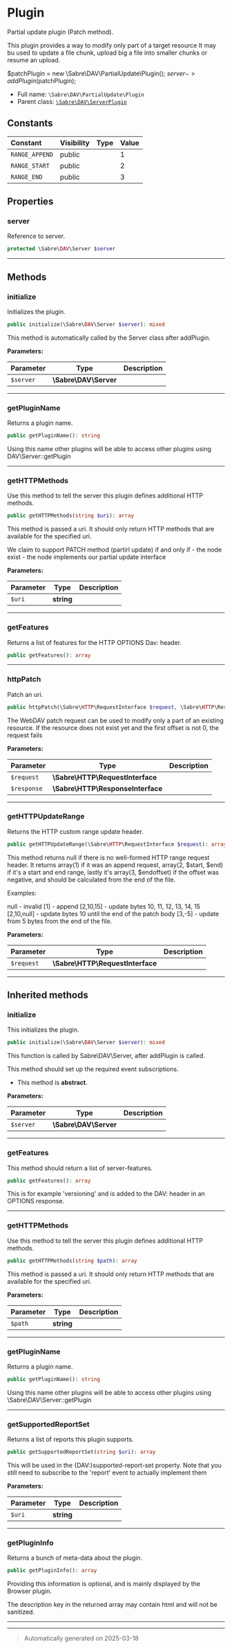 
# Plugin

Partial update plugin (Patch method).

This plugin provides a way to modify only part of a target resource
It may bu used to update a file chunk, upload big a file into smaller
chunks or resume an upload.

$patchPlugin = new \Sabre\DAV\PartialUpdate\Plugin();
$server->addPlugin($patchPlugin);

* Full name: `\Sabre\DAV\PartialUpdate\Plugin`
* Parent class: [`\Sabre\DAV\ServerPlugin`](../ServerPlugin.md)


## Constants

| Constant | Visibility | Type | Value |
|:---------|:-----------|:-----|:------|
|`RANGE_APPEND`|public| |1|
|`RANGE_START`|public| |2|
|`RANGE_END`|public| |3|

## Properties


### server

Reference to server.

```php
protected \Sabre\DAV\Server $server
```






***

## Methods


### initialize

Initializes the plugin.

```php
public initialize(\Sabre\DAV\Server $server): mixed
```

This method is automatically called by the Server class after addPlugin.






**Parameters:**

| Parameter | Type | Description |
|-----------|------|-------------|
| `$server` | **\Sabre\DAV\Server** |  |





***

### getPluginName

Returns a plugin name.

```php
public getPluginName(): string
```

Using this name other plugins will be able to access other plugins
using DAV\Server::getPlugin










***

### getHTTPMethods

Use this method to tell the server this plugin defines additional
HTTP methods.

```php
public getHTTPMethods(string $uri): array
```

This method is passed a uri. It should only return HTTP methods that are
available for the specified uri.

We claim to support PATCH method (partirl update) if and only if
    - the node exist
    - the node implements our partial update interface






**Parameters:**

| Parameter | Type | Description |
|-----------|------|-------------|
| `$uri` | **string** |  |





***

### getFeatures

Returns a list of features for the HTTP OPTIONS Dav: header.

```php
public getFeatures(): array
```












***

### httpPatch

Patch an uri.

```php
public httpPatch(\Sabre\HTTP\RequestInterface $request, \Sabre\HTTP\ResponseInterface $response): mixed
```

The WebDAV patch request can be used to modify only a part of an
existing resource. If the resource does not exist yet and the first
offset is not 0, the request fails






**Parameters:**

| Parameter | Type | Description |
|-----------|------|-------------|
| `$request` | **\Sabre\HTTP\RequestInterface** |  |
| `$response` | **\Sabre\HTTP\ResponseInterface** |  |





***

### getHTTPUpdateRange

Returns the HTTP custom range update header.

```php
public getHTTPUpdateRange(\Sabre\HTTP\RequestInterface $request): array|null
```

This method returns null if there is no well-formed HTTP range request
header. It returns array(1) if it was an append request, array(2,
$start, $end) if it's a start and end range, lastly it's array(3,
$endoffset) if the offset was negative, and should be calculated from
the end of the file.

Examples:

null - invalid
[1] - append
[2,10,15] - update bytes 10, 11, 12, 13, 14, 15
[2,10,null] - update bytes 10 until the end of the patch body
[3,-5] - update from 5 bytes from the end of the file.






**Parameters:**

| Parameter | Type | Description |
|-----------|------|-------------|
| `$request` | **\Sabre\HTTP\RequestInterface** |  |





***


## Inherited methods


### initialize

This initializes the plugin.

```php
public initialize(\Sabre\DAV\Server $server): mixed
```

This function is called by Sabre\DAV\Server, after
addPlugin is called.

This method should set up the required event subscriptions.


* This method is **abstract**.



**Parameters:**

| Parameter | Type | Description |
|-----------|------|-------------|
| `$server` | **\Sabre\DAV\Server** |  |





***

### getFeatures

This method should return a list of server-features.

```php
public getFeatures(): array
```

This is for example 'versioning' and is added to the DAV: header
in an OPTIONS response.










***

### getHTTPMethods

Use this method to tell the server this plugin defines additional
HTTP methods.

```php
public getHTTPMethods(string $path): array
```

This method is passed a uri. It should only return HTTP methods that are
available for the specified uri.






**Parameters:**

| Parameter | Type | Description |
|-----------|------|-------------|
| `$path` | **string** |  |





***

### getPluginName

Returns a plugin name.

```php
public getPluginName(): string
```

Using this name other plugins will be able to access other plugins
using \Sabre\DAV\Server::getPlugin










***

### getSupportedReportSet

Returns a list of reports this plugin supports.

```php
public getSupportedReportSet(string $uri): array
```

This will be used in the {DAV:}supported-report-set property.
Note that you still need to subscribe to the 'report' event to actually
implement them






**Parameters:**

| Parameter | Type | Description |
|-----------|------|-------------|
| `$uri` | **string** |  |





***

### getPluginInfo

Returns a bunch of meta-data about the plugin.

```php
public getPluginInfo(): array
```

Providing this information is optional, and is mainly displayed by the
Browser plugin.

The description key in the returned array may contain html and will not
be sanitized.










***


***
> Automatically generated on 2025-03-18
